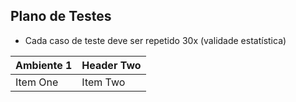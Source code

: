 ## Plano de Testes
- Cada caso de teste deve ser repetido 30x (validade estatística)

| Ambiente 1     | Header Two     |
| :------------- | :------------- |
| Item One       | Item Two       |
